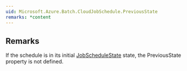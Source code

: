```yaml
---  
uid: Microsoft.Azure.Batch.CloudJobSchedule.PreviousState  
remarks: *content  
---  
```

  
## Remarks  
 If the schedule is in its initial [JobScheduleState](assetId:///T:Microsoft.Azure.Batch.Common.JobScheduleState?qualifyHint=False&autoUpgrade=True) state, the PreviousState property              is not defined.
